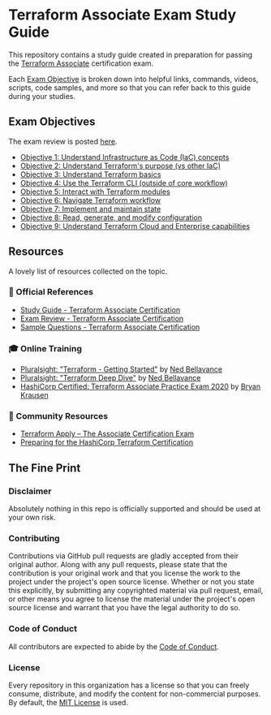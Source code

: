 # Terraform Associate Exam Study Guide

This repository contains a study guide created in preparation for passing the [Terraform Associate](https://www.hashicorp.com/certification/terraform-associate) certification exam.

Each [Exam Objective](#exam-objectives) is broken down into helpful links, commands, videos, scripts, code samples, and more so that you can refer back to this guide during your studies. 

## Exam Objectives

The exam review is posted [here](https://learn.hashicorp.com/tutorials/terraform/associate-review).

- [Objective 1: Understand Infrastructure as Code (IaC) concepts](objectives/01-iac-concepts.md)
- [Objective 2: Understand Terraform's purpose (vs other IaC)](objectives/02-terraform-purpose.md)
- [Objective 3: Understand Terraform basics](objectives/03-terraform-basics.md)
- [Objective 4: Use the Terraform CLI (outside of core workflow)](objectives/04-terraform-cli.md)
- [Objective 5: Interact with Terraform modules](objectives/05-terraform-modules.md)
- [Objective 6: Navigate Terraform workflow](objectives/06-terraform-workflow.md)
- [Objective 7: Implement and maintain state](objectives/07-terraform-state.md)
- [Objective 8: Read, generate, and modify configuration](objectives/08-terraform-configuration.md)
- [Objective 9: Understand Terraform Cloud and Enterprise capabilities](objectives/09-terraform-cloud-enterprise.md)

## Resources

A lovely list of resources collected on the topic.

### 📝 Official References

- [Study Guide - Terraform Associate Certification](https://learn.hashicorp.com/tutorials/terraform/associate-study?in=terraform/certification)
- [Exam Review - Terraform Associate Certification](https://learn.hashicorp.com/tutorials/terraform/associate-review)
- [Sample Questions - Terraform Associate Certification](https://learn.hashicorp.com/tutorials/terraform/associate-questions?in=terraform/certification)

### 🎓 Online Training

- [Pluralsight: "Terraform - Getting Started"](https://app.pluralsight.com/library/courses/getting-started-terraform) by [Ned Bellavance](https://twitter.com/Ned1313)
- [Pluralsight: "Terraform Deep Dive"](https://app.pluralsight.com/library/courses/terraform-deep-dive) by [Ned Bellavance](https://twitter.com/Ned1313)
- [HashiCorp Certified: Terraform Associate Practice Exam 2020](https://www.udemy.com/course/terraform-associate-practice-exam/) by [Bryan Krausen](https://twitter.com/btkrausen)

### 🤗 Community Resources

- [Terraform Apply – The Associate Certification Exam](https://wahlnetwork.com/2020/06/22/terraform-apply-the-associate-certification-exam/)
- [Preparing for the HashiCorp Terraform Certification](https://nedinthecloud.com/2020/04/27/preparing-for-the-hashicorp-terraform-certification/)

## The Fine Print

### Disclaimer

Absolutely nothing in this repo is officially supported and should be used at your own risk.

### Contributing

Contributions via GitHub pull requests are gladly accepted from their original author. Along with any pull requests, please state that the contribution is your original work and that you license the work to the project under the project's open source license. Whether or not you state this explicitly, by submitting any copyrighted material via pull request, email, or other means you agree to license the material under the project's open source license and warrant that you have the legal authority to do so.

### Code of Conduct

All contributors are expected to abide by the [Code of Conduct](/CODE_OF_CONDUCT.md).

### License

Every repository in this organization has a license so that you can freely consume, distribute, and modify the content for non-commercial purposes. By default, the [MIT License](https://opensource.org/licenses/MIT) is used.